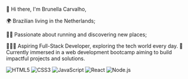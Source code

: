 👋 Hi there, I'm Brunella Carvalho,

🌍 Brazilian living in the Netherlands;

🏃‍♀️ Passionate about running and discovering new places;

👩🏻‍💻 Aspiring Full-Stack Developer, exploring the tech world every day.
🎯 Currently immersed in a web development bootcamp aiming to build impactful projects and solutions.



![HTML5](https://img.shields.io/badge/-HTML5-E34F26?logo=html5&logoColor=white&style=flat)
![CSS3](https://img.shields.io/badge/-CSS3-1572B6?logo=css3&logoColor=white&style=flat)
![JavaScript](https://img.shields.io/badge/-JavaScript-F7DF1E?logo=javascript&logoColor=black&style=flat)
![React](https://img.shields.io/badge/-React-61DAFB?logo=react&logoColor=black&style=flat)
![Node.js](https://img.shields.io/badge/-Node.js-339933?logo=node.js&logoColor=white&style=flat)

